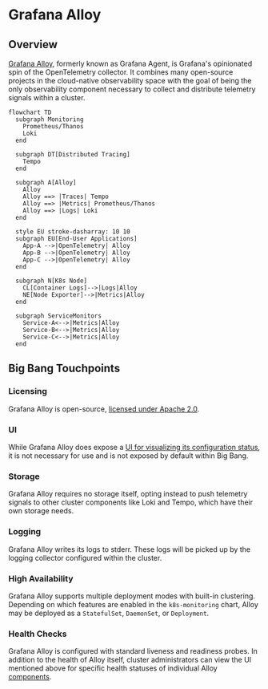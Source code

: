 # Grafana Alloy

## Overview

[Grafana Alloy](https://grafana.com/docs/alloy/latest/), formerly known as
Grafana Agent, is Grafana's opinionated spin of the OpenTelemetry collector. It
combines many open-source projects in the cloud-native observability space with
the goal of being the only observability component necessary to collect and
distribute telemetry signals within a cluster.

```mermaid
flowchart TD
  subgraph Monitoring
    Prometheus/Thanos
    Loki
  end

  subgraph DT[Distributed Tracing]
    Tempo
  end

  subgraph A[Alloy]
    Alloy
    Alloy ==> |Traces| Tempo
    Alloy ==> |Metrics| Prometheus/Thanos
    Alloy ==> |Logs| Loki
  end

  style EU stroke-dasharray: 10 10
  subgraph EU[End-User Applications]
    App-A -->|OpenTelemetry| Alloy
    App-B -->|OpenTelemetry| Alloy
    App-C -->|OpenTelemetry| Alloy
  end

  subgraph N[K8s Node]
    CL[Container Logs]-->|Logs|Alloy
    NE[Node Exporter]-->|Metrics|Alloy
  end

  subgraph ServiceMonitors
    Service-A<-->|Metrics|Alloy
    Service-B<-->|Metrics|Alloy
    Service-C<-->|Metrics|Alloy
  end
```

## Big Bang Touchpoints

### Licensing

Grafana Alloy is open-source,
[licensed under Apache 2.0](https://github.com/grafana/alloy/blob/main/LICENSE).

### UI

While Grafana Alloy does expose a
[UI for visualizing its configuration status](https://grafana.com/docs/alloy/latest/troubleshoot/debug/),
it is not necessary for use and is not exposed by default within Big Bang.

### Storage

Grafana Alloy requires no storage itself, opting instead to push telemetry
signals to other cluster components like Loki and Tempo, which have their own
storage needs.

### Logging

Grafana Alloy writes its logs to stderr. These logs will be picked up by the
logging collector configured within the cluster.

### High Availability

Grafana Alloy supports multiple deployment modes with built-in clustering.
Depending on which features are enabled in the `k8s-monitoring` chart, Alloy
may be deployed as a `StatefulSet`, `DaemonSet`, or `Deployment`.

### Health Checks

Grafana Alloy is configured with standard liveness and readiness probes. In
addition to the health of Alloy itself, cluster administrators can view the UI
mentioned above for specific health statuses of individual Alloy
[components](https://grafana.com/docs/alloy/latest/get-started/components/).
